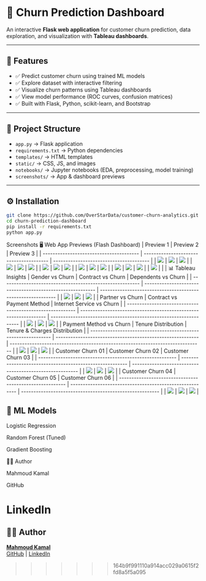 # 🔮 Churn Prediction Dashboard

An interactive **Flask web application** for customer churn prediction, data exploration, and visualization with **Tableau dashboards**.

---

## 🚀 Features
- ✅ Predict customer churn using trained ML models  
- ✅ Explore dataset with interactive filtering  
- ✅ Visualize churn patterns using Tableau dashboards  
- ✅ View model performance (ROC curves, confusion matrices)  
- ✅ Built with Flask, Python, scikit-learn, and Bootstrap  

---

## 📂 Project Structure
- `app.py` → Flask application  
- `requirements.txt` → Python dependencies  
- `templates/` → HTML templates  
- `static/` → CSS, JS, and images  
- `notebooks/` → Jupyter notebooks (EDA, preprocessing, model training)  
- `screenshots/` → App & dashboard previews  

---

## ⚙️ Installation
```bash
git clone https://github.com/OverStarData/customer-churn-analytics.git
cd churn-prediction-dashboard
pip install -r requirements.txt
python app.py
```

Screenshots
🖥️ Web App Previews (Flash Dashboard)
| Preview 1                               | Preview 2                               | Preview 3                               |
| --------------------------------------- | --------------------------------------- | --------------------------------------- |
| ![](screenshots/Flash_Dashboard/1.jpg)  | ![](screenshots/Flash_Dashboard/2.jpg)  | ![](screenshots/Flash_Dashboard/3.jpg)  |
| ![](screenshots/Flash_Dashboard/4.jpg)  | ![](screenshots/Flash_Dashboard/5.jpg)  | ![](screenshots/Flash_Dashboard/6.jpg)  |
| ![](screenshots/Flash_Dashboard/7.jpg)  | ![](screenshots/Flash_Dashboard/8.jpg)  | ![](screenshots/Flash_Dashboard/9.jpg)  |
| ![](screenshots/Flash_Dashboard/10.jpg) | ![](screenshots/Flash_Dashboard/11.jpg) | ![](screenshots/Flash_Dashboard/12.jpg) |
| ![](screenshots/Flash_Dashboard/13.jpg) | ![](screenshots/Flash_Dashboard/14.jpg) | ![](screenshots/Flash_Dashboard/15.jpg) |
| ![](screenshots/Flash_Dashboard/16.jpg) |                                         |                                         |
📊 Tableau Insights
| Gender vs Churn                                          | Contract vs Churn                                          | Dependents vs Churn                                          |
| -------------------------------------------------------- | ---------------------------------------------------------- | ------------------------------------------------------------ |
| ![](screenshots/Tableau_Dashboard/ChrunRateByGender.jpg) | ![](screenshots/Tableau_Dashboard/ChurnRateByContract.jpg) | ![](screenshots/Tableau_Dashboard/ChurnRateByDependents.jpg) |
| Partner vs Churn                                          | Contract vs Payment Method                                       | Internet Service vs Churn                                         |
| --------------------------------------------------------- | ---------------------------------------------------------------- | ----------------------------------------------------------------- |
| ![](screenshots/Tableau_Dashboard/ChurnRateByPartner.jpg) | ![](screenshots/Tableau_Dashboard/Contract_VS_PaymentMethod.jpg) | ![](screenshots/Tableau_Dashboard/Internet_Service_And_churn.jpg) |
| Payment Method vs Churn                                        | Tenure Distribution                                        | Tenure & Charges Distribution                                                  |
| -------------------------------------------------------------- | ---------------------------------------------------------- | ------------------------------------------------------------------------------ |
| ![](screenshots/Tableau_Dashboard/PaymentMethod_And_Churn.jpg) | ![](screenshots/Tableau_Dashboard/Tenure_Distribution.jpg) | ![](screenshots/Tableau_Dashboard/Tenure_And_Monthly_Charges_Distribution.jpg) |
| Customer Churn 01                                        | Customer Churn 02                                        | Customer Churn 03                                        |
| -------------------------------------------------------- | -------------------------------------------------------- | -------------------------------------------------------- |
| ![](screenshots/Tableau_Dashboard/Customer_Churn_01.jpg) | ![](screenshots/Tableau_Dashboard/Customer_Churn_02.jpg) | ![](screenshots/Tableau_Dashboard/Customer_Churn_03.jpg) |
| Customer Churn 04                                        | Customer Churn 05                                        | Customer Churn 06                                        |
| -------------------------------------------------------- | -------------------------------------------------------- | -------------------------------------------------------- |
| ![](screenshots/Tableau_Dashboard/Customer_Churn_04.jpg) | ![](screenshots/Tableau_Dashboard/Customer_Churn_05.jpg) | ![](screenshots/Tableau_Dashboard/Customer_Churn_06.jpg) |

🤖 ML Models
-------------


Logistic Regression

Random Forest (Tuned)

Gradient Boosting

👨‍💻 Author

Mahmoud Kamal

GitHub

LinkedIn
=======


## 👨‍💻 Author
**[Mahmoud Kamal](https://github.com/OverStarData)**  
 [GitHub](https://github.com/OverStarData) |  [LinkedIn](https://www.linkedin.com/in/mahmoud-kamal-14208136b/)
>>>>>>> 164b9f991110a914acc029a0615f2fd8a5f5a095
